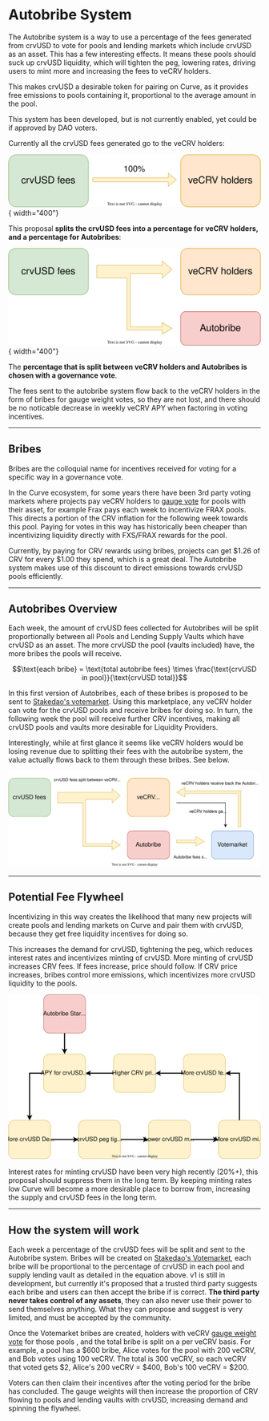 <h1>Autobribe System</h1>

The Autobribe system is a way to use a percentage of the fees generated from crvUSD to vote for pools and lending markets which include crvUSD as an asset.  This has a few interesting effects.  It means these pools should suck up crvUSD liquidity, which will tighten the peg, lowering rates, driving users to mint more and increasing the fees to veCRV holders.  

This makes crvUSD a desirable token for pairing on Curve, as it provides free emissions to pools containing it, proportional to the average amount in the pool.

This system has been developed, but is not currently enabled, yet could be if approved by DAO voters.

Currently all the crvUSD fees generated go to the veCRV holders:

![Current crvUSD fee flow](../images/crvusd/vecrv_crvusd_fees.svg){ width="400"}

This proposal **splits the crvUSD fees into a percentage for veCRV holders, and a percentage for Autobribes**:

![Autobribe crvUSD fee split](../images/crvusd/vecrv_crvusd_autobribe_split.svg){ width="400"}

The **percentage that is split between veCRV holders and Autobribes is chosen with a governance vote**.  

The fees sent to the autobribe system flow back to the veCRV holders in the form of bribes for gauge weight votes, so they are not lost, and there should be no noticable decrease in weekly veCRV APY when factoring in voting incentives.

---

## **Bribes**

Bribes are the colloquial name for incentives received for voting for a specific way in a governance vote.  

In the Curve ecosystem, for some years there have been 3rd party voting markets where projects pay veCRV holders to [gauge vote](../reward-gauges/gauge-weights.md) for pools with their asset, for example Frax pays each week to incentivize FRAX pools.  This directs a portion of the CRV inflation for the following week towards this pool.  Paying for votes in this way has historically been cheaper than incentivizing liquidity directly with FXS/FRAX rewards for the pool.

Currently, by paying for CRV rewards using bribes, projects can get $1.26 of CRV for every $1.00 they spend, which is a great deal.  The Autobribe system makes use of this discount to direct emissions towards crvUSD pools efficiently.

---

## **Autobribes Overview**

Each week, the amount of crvUSD fees collected for Autobribes will be split proportionally between all Pools and Lending Supply Vaults which have crvUSD as an asset.  The more crvUSD the pool (vaults included) have, the more bribes the pools will receive.

$$\text{each bribe} = \text{total autobribe fees} \times \frac{\text{crvUSD in pool}}{\text{crvUSD total}}$$

In this first version of Autobribes, each of these bribes is proposed to be sent to [Stakedao's votemarket](https://votemarket.stakedao.org/).  Using this marketplace, any veCRV holder can vote for the crvUSD pools and receive bribes for doing so.  In turn, the following week the pool will receive further CRV incentives, making all crvUSD pools and vaults more desirable for Liquidity Providers.

Interestingly, while at first glance it seems like veCRV holders would be losing revenue due to splitting their fees with the autobribe system, the value actually flows back to them through these bribes.  See below.

![Autobribe crvUSD fee split](../images/crvusd/vecrv_crvusd_autobribe_total_flow.svg)

---

## **Potential Fee Flywheel**

Incentivizing in this way creates the likelihood that many new projects will create pools and lending markets on Curve and pair them with crvUSD, because they get free liquidity incentives for doing so.

This increases the demand for crvUSD, tightening the peg, which reduces interest rates and incentivizes minting of crvUSD.  More minting of crvUSD increases CRV fees.  If fees increase, price should follow.  If CRV price increases, bribes control more emissions, which incentivizes more crvUSD liquidity to the pools.

![Autobribe Potential Flywheel](../images/crvusd/autobribe_flywheel.svg)

Interest rates for minting crvUSD have been very high recently (20%+), this proposal should suppress them in the long term.  By keeping minting rates low Curve will become a more desirable place to borrow from, increasing the supply and crvUSD fees in the long term.

---

## **How the system will work**

Each week a percentage of the crvUSD fees will be split and sent to the Autobribe system.  Bribes will be created on [Stakedao's Votemarket](https://votemarket.stakedao.org/), each bribe will be proportional to the percentage of crvUSD in each pool and supply lending vault as detailed in the equation above.  v1 is still in development, but currently it's proposed that a trusted third party suggests each bribe and users can then accept the bribe if is correct.  **The third party never takes control of any assets**, they can also never use their power to send themselves anything.  What they can propose and suggest is very limited, and must be accepted by the community.

Once the Votemarket bribes are created, holders with veCRV [gauge weight vote](../reward-gauges/gauge-weights.md) for those pools , and the total bribe is split on a per veCRV basis.  For example, a pool has a $600 bribe, Alice votes for the pool with 200 veCRV, and Bob votes using 100 veCRV.  The total is 300 veCRV, so each veCRV that voted gets $2, Alice's 200 veCRV = $400, Bob's 100 veCRV = $200.

Voters can then claim their incentives after the voting period for the bribe has concluded.  The gauge weights will then increase the proportion of CRV flowing to pools and lending vaults with crvUSD, increasing demand and spinning the flywheel.